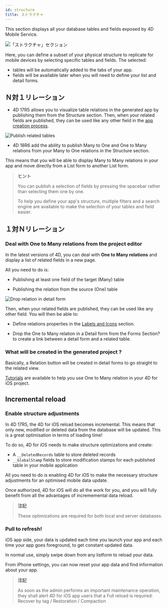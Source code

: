 ```yaml
---
id: structure
title: ストラクチャ
---
```


This section displays all your database tables and fields exposed by 4D Mobile Service.

![「ストラクチャ」セクション](assets/en/project-editor/Structure-section-4D-for-iOS.png)

Here, you can define a subset of your physical structure to replicate for mobile devices by selecting specific tables and fields. The selected:

* tables will be automatically added to the tabs of your app.
* fields will be available later when you will need to define your list and detail forms.

## Ｎ対１リレーション

* 4D 17R5 allows you to visualize table relations in the generated app by publishing them from the Structure section. Then, when your related fields are published, they can be used like any other field in the [app creation process](many-to-one-relations.html).

![Publish related tables](assets/en/project-editor/Structure-section-N-to-1-relations-4D-for-iOS.png)

* 4D 18R6 add the ability to publish Many to One and One to Many relations from your Many to One relations in the Structure section.

This means that you will be able to display Many to Many relations in your app and move directly from a List form to another List form.


> **ヒント**
> 
> You can publish a selection of fields by pressing the spacebar rather than selecting them one by one.
> 
> To help you define your app's structure, multiple filters and a search engine are available to make the selection of your tables and field easier.


## １対Ｎリレーション

### Deal with One to Many relations from the project editor

In the latest versions of 4D, you can deal with **One to Many relations** and display a list of related fields in a new page.

All you need to do is:

* Publishing at least one field of the target (Many) table

* Publishing the relation from the source (One) table

![Drop relation in detail form](assets/en/project-editor/Structure-1-to-N-relations-4D-for-iOS.png)

Then, when your related fields are published, they can be used like any other field. You will then be able to:

* Define relations properties in the [Labels and Icons](labels-and-icons.html#relations-properties) section.

* Drop the One to Many relation in a Detail form from the Forms Section? to create a link between a detail form and a related table.

### What will be created in the generated project ?

Basically, a Relation button will be created in detail forms to go straight to the related view.

[Tutorials](one-to-many-relations.html) are available to help you use One to Many relation in your 4D for iOS project.



## Incremental reload

### Enable structure adjustments

In 4D 17R5, the 4D for iOS reload becomes incremental. This means that only new, modified or deleted data from the database will be updated. This is a great optimisation in terms of loading time!

To do so, 4D for iOS needs to make structure optimizations and create:

* A `__DeletedRecords` table to store deleted records
* `__GlobalStamp` fields to store modification stamps for each published table in your mobile application

All you need to do is enabling 4D for iOS to make the necessary structure adjustments for an optimised mobile data update.

Once authorized, 4D for iOS will do all the work for you, and you will fully benefit from all the advantages of incrememental data reload.

> **注記**
> 
> These optimizations are required for both local and server databases.


### Pull to refresh!

iOS app side, your data is updated each time you launch your app and each time your app goes foreground, to get constant updated data.

In normal use, simply swipe down from any listform to reload your data.

From iPhone settings, you can now reset your app data and find information about your app.

> **注記**
> 
> As soon as the admin performs an important maintenance operation, they shall alert 4D for iOS app users that a Full reload is required: Recover by tag / Restoration / Compaction
